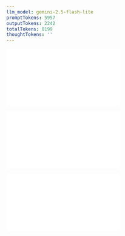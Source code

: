```yaml
---
llm_model: gemini-2.5-flash-lite
promptTokens: 5957
outputTokens: 2242
totalTokens: 8199
thoughtTokens: ''
---
```


![@](steps/file.22b5ced6.md)

![@](steps/_.67a2b8cb.md)

![@](steps/response.dfb8fbe6.md)